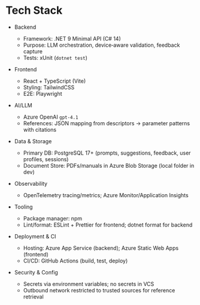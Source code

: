 # Tech Stack

- Backend
  - Framework: .NET 9 Minimal API (C# 14)
  - Purpose: LLM orchestration, device‑aware validation, feedback capture
  - Tests: xUnit (`dotnet test`)

- Frontend
  - React + TypeScript (Vite)
  - Styling: TailwindCSS
  - E2E: Playwright

- AI/LLM
  - Azure OpenAI `gpt-4.1`
  - References: JSON mapping from descriptors → parameter patterns with citations

- Data & Storage
  - Primary DB: PostgreSQL 17+ (prompts, suggestions, feedback, user profiles, sessions)
  - Document Store: PDFs/manuals in Azure Blob Storage (local folder in dev)

- Observability
  - OpenTelemetry tracing/metrics; Azure Monitor/Application Insights

- Tooling
  - Package manager: npm
  - Lint/format: ESLint + Prettier for frontend; dotnet format for backend

- Deployment & CI
  - Hosting: Azure App Service (backend); Azure Static Web Apps (frontend)
  - CI/CD: GitHub Actions (build, test, deploy)

- Security & Config
  - Secrets via environment variables; no secrets in VCS
  - Outbound network restricted to trusted sources for reference retrieval

